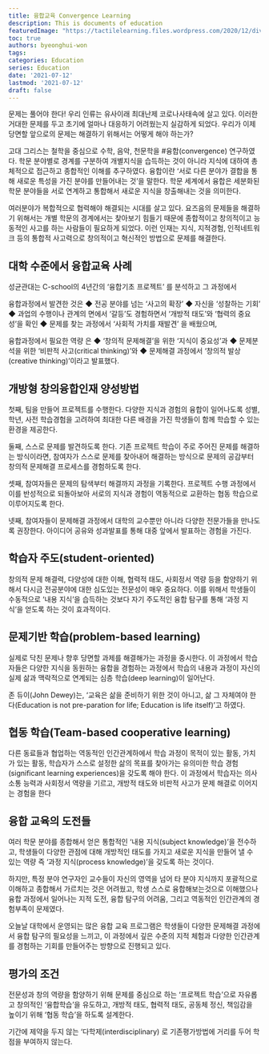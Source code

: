 ```yaml
---
title: 융합교육 Convergence Learning
description: This is documents of education
featuredImage: "https://tactilelearning.files.wordpress.com/2020/12/divergent-and-convergent-thinking-1.png"
toc: true
authors: byeonghui-won
tags:
categories: Education
series: Education
date: '2021-07-12'
lastmod: '2021-07-12'
draft: false
---
```


문제는 풀어야 한다! 우리 인류는 유사이래 최대난제 코로나사태속에 살고 있다. 이러한 거대한 문제를 두고 초기에 얼마나 대응하기 어려웠는지 실감하게 되었다. 우리가 이제 당면할 앞으로의 문제는 해결하기 위해서는 어떻게 해야 하는가?

고대 그리스는 철학을 중심으로 수학, 음악, 천문학을 #융합(convergence) 연구하였다. 학문 분야별로 경계를 구분하여 개별지식을 습득하는 것이 아니라 지식에 대하여 총체적으로 접근하고 종합적인 이해를 추구하였다. 융합이란 ‘서로 다른 분야가 결합을 통해 새로운 특성을 가진 분야를 만들어내는 것’을 말한다. 학문 세계에서 융합은 세분화된 학문 분야들을 서로 연계하고 통합해서 새로운 지식을 창출해내는 것을 의미한다. 

여러분야가 복합적으로 협력해야 해결되는 시대를 살고 있다. 요즈음의 문제들을 해결하기 위해서는 개별 학문의 경계에서는 찾아보기 힘들기 때문에 종합적이고 창의적이고 능동적인 사고를 하는 사람들이 필요하게 되었다. 이런 인재는 지식, 지적경험, 인적네트워크 등의 통합적 사고력으로 창의적이고 혁신적인 방법으로 문제를 해결한다. 

## 대학 수준에서 융합교육 사례

성균관대는 C-school의 4년간의 ‘융합기초 프로젝트’ 를 분석하고 그 과정에서 

융합과정에서 발견한 것은 ◆ 전공 분야를 넘는 ‘사고의 확장’ ◆ 자신을 ‘성찰하는 기회’ ◆ 과업의 수행이나 관계의 면에서 ‘갈등’도 경험하면서 ‘개방적 태도’와 ‘협력의 중요성’을 확인 ◆  문제를 찾는 과정에서 ‘사회적 가치를 재발견’ 을 배웠으며, 

융합과정에서 필요한 역량 은 ◆  ‘창의적 문제해결’을 위한 ‘지식이 중요성’과  ◆  문제분석을 위한 ‘비판적 사고(critical thinking)’와 ◆  문제해결 과정에서 ‘창의적 발상(creative thinking)’이라고 발표했다. 

## 개방형 창의융합인재 양성방법

첫째, 팀을 만들어 프로젝트를 수행한다. 다양한 지식과 경험의 융합이 일어나도록 성별, 학년, 사전 학습경험을 고려하여 최대한 다른 배경을 가진 학생들이 함께 학습할 수 있는 환경을 제공한다. 

둘째, 스스로 문제를 발견하도록 한다. 기존 프로젝트 학습이 주로 주어진 문제를 해결하는 방식이라면, 참여자가 스스로 문제를 찾아내어 해결하는 방식으로 문제의 공감부터 창의적 문제해결 프로세스를 경험하도록 한다.

셋째, 참여자들은 문제의 탐색부터 해결까지 과정을 기록한다. 프로젝트 수행 과정에서 이를 반성적으로 되돌아보아 서로의 지식과 경험이 역동적으로 교환하는 협동 학습으로 이루어지도록 한다.

넷째, 참여자들이 문제해결 과정에서 대학의 교수뿐만 아니라 다양한 전문가들을 만나도록 권장한다. 아이디어 공유와 성과발표를 통해 대중 앞에서 발표하는 경험을 가진다.

## 학습자 주도(student-oriented)

창의적 문제 해결력, 다양성에 대한 이해, 협력적 태도, 사회정서 역량 등을 함양하기 위해서 다시금 전공분야에 대한 심도있는 전문성이 매우 중요하다. 이를 위해서 학생들이 수동적으로 ‘내용 지식’을 습득하는 것보다 자기 주도적인 융합 탐구를 통해 ‘과정 지식’을 얻도록 하는 것이 효과적이다. 

## 문제기반 학습(problem-based learning)

실제로 닥친 문제나 향후 당면할 과제를 해결해가는 과정을 중시한다. 이 과정에서 학습자들은 다양한 지식을 동원하는 융합을 경험하는 과정에서 학습의 내용과 과정이 자신의 실제 삶과 맥락적으로 연계되는 심층 학습(deep learning)이 일어난다. 

존 듀이(John Dewey)는, ‘교육은 삶을 준비하기 위한 것이 아니고, 삶 그 자체여야 한다(Education is not pre-paration for life; Education is life itself)’고 하였다. 

## 협동 학습(Team-based cooperative learning)

다른 동료들과 협업하는 역동적인 인간관계하에서 학습 과정이 목적이 있는 활동, 가치가 있는 활동, 학습자가 스스로 설정한 삶의 목표를 찾아가는 유의미한 학습 경험(significant learning experiences)을 갖도록 해야 한다. 이 과정에서 학습자는 의사소통 능력과 사회정서 역량을 기르고, 개방적 태도와 비판적 사고가 문제 해결로 이어지는 경험을 한다

## 융합 교육의 도전들 

여러 학문 분야를 종합해서 얻은 통합적인 ‘내용 지식(subject knowledge)’을 전수하고, 학생들이 다양한 관점에 대해 개방적인 태도를 가지고 새로운 지식을 만들어 낼 수 있는 역량 즉 ‘과정 지식(process knowledge)’을 갖도록 하는 것이다. 

하지만, 특정 분야 연구자인 교수들이 자신의 영역을 넘어 타 분야 지식까지 포괄적으로 이해하고 종합해서 가르치는 것은 어려웠고, 학생 스스로 융합해보는것으로 이해했으나 융합 과정에서 일어나는 지적 도전, 융합 탐구의 어려움, 그리고 역동적인 인간관계의 경험부족이 문제였다. 

오늘날 대학에서 운영되는 많은 융합 교육 프로그램은 학생들이 다양한 문제해결 과정에서 융합 탐구의 필요성을 느끼고, 이 과정에서 깊은 수준의 지적 체험과 다양한 인간관계를 경험하는 기회를 만들어주는 방향으로 진행되고 있다. 

## 평가의 조건 

전문성과 창의 역량을 함양하기 위해 문제를 중심으로 하는 ‘프로젝트 학습’으로 자유롭고 창의적인 ‘융합학습’을 유도하고, 개방적 태도, 협력적 태도, 공동체 정신, 책임감을 높이기 위해 ‘협동 학습’을 하도록 설계한다. 

기간에 제약을 두지 않는 ‘다학제(interdisciplinary) 로 기존평가방법에 거리를 두어 학점을 부여하지 않는다. 
